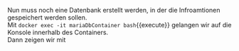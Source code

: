 Nun muss noch eine Datenbank erstellt werden, in der die Infroamtionen gespeichert werden sollen.  
Mit `docker exec -it mariaDbContainer bash`{{execute}} gelangen wir auf die Konsole innerhalb des Containers.  
Dann zeigen wir mit  
